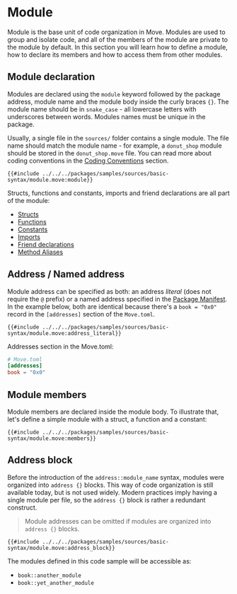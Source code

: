 # Module

<!--

Chapter: Base Syntax
Goal: Introduce module keyword.
Notes:
    - modules are the base unit of code organization
    - module members are private by default
    - types internal to the module have special access rules
    - only module can pack and unpack its types

 -->

Module is the base unit of code organization in Move. Modules are used to group and isolate code, and all of the members of the module are private to the module by default. In this section you will learn how to define a module, how to declare its members and how to access them from other modules.

## Module declaration

Modules are declared using the `module` keyword followed by the package address, module name and the module body inside the curly braces `{}`. The module name should be in `snake_case` - all lowercase letters with underscores between words. Modules names must be unique in the package.

Usually, a single file in the `sources/` folder contains a single module. The file name should match the module name - for example, a `donut_shop` module should be stored in the `donut_shop.move` file. You can read more about coding conventions in the [Coding Conventions](../special-topics/coding-conventions.md) section.

```Move
{{#include ../../../packages/samples/sources/basic-syntax/module.move:module}}
```

Structs, functions and constants, imports and friend declarations are all part of the module:

- [Structs](./struct.md)
- [Functions](./function.md)
- [Constants](./constants.md)
- [Imports](./importing-modules.md)
- [Friend declarations]() <!-- TODO -->
- [Method Aliases](./struct-methods.md)

## Address / Named address

Module address can be specified as both: an address *literal* (does not require the `@` prefix) or a named address specified in the [Package Manifest](../concepts/package-manifest.md). In the example below, both are identical because there's a `book = "0x0"` record in the `[addresses]` section of the `Move.toml`.

```Move
{{#include ../../../packages/samples/sources/basic-syntax/module.move:address_literal}}
```

Addresses section in the Move.toml:

```toml
# Move.toml
[addresses]
book = "0x0"
```

## Module members

Module members are declared inside the module body. To illustrate that, let's define a simple module with a struct, a function and a constant:

```Move
{{#include ../../../packages/samples/sources/basic-syntax/module.move:members}}
```

## Address block

Before the introduction of the `address::module_name` syntax, modules were organized into `address {}` blocks. This way of code organization is still available today, but is not used widely. Modern practices imply having a single module per file, so the `address {}` block is rather a redundant construct.

> Module addresses can be omitted if modules are organized into `address {}` blocks.

```Move
{{#include ../../../packages/samples/sources/basic-syntax/module.move:address_block}}
```

The modules defined in this code sample will be accessible as:

- `book::another_module`
- `book::yet_another_module`

